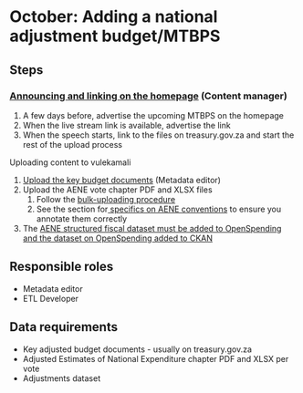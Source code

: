 # October: Adding a national adjustment budget/MTBPS

## Steps

### [Announcing and linking on the homepage](update-the-homepage-state.md) \(Content manager\)

1. A few days before, advertise the upcoming MTBPS on the homepage
2. When the live stream link is available, advertise the link
3. When the speech starts, link to the files on treasury.gov.za and start the rest of the upload process

Uploading content to vulekamali

1. [Upload the key budget documents](../../operations-actions/adding-modifying-information-on-the-site/uploading-key-budget-documents.md#adjusted-budget) \(Metadata editor\)
2. Upload the AENE vote chapter PDF and XLSX files
   1. Follow the [bulk-uploading procedure](../../operations-actions/adding-modifying-information-on-the-site/bulk-uploading-department-specific-documents.md)
   2. See the section for[ specifics on AENE conventions](../../operations-actions/adding-modifying-information-on-the-site/bulk-uploading-department-specific-documents.md#adjusted-estimates-of-national-expenditure-vote-chapters) to ensure you annotate them correctly
3. The [AENE structured fiscal dataset must be added to OpenSpending and the dataset on OpenSpending added to CKAN](../../operations-actions/adding-modifying-information-on-the-site/adding-structured-fiscal-data-to-openspending/#adjusted-estimates-of-national-expenditure)

## Responsible roles

* Metadata editor
* ETL Developer

## Data requirements

* Key adjusted budget documents - usually on treasury.gov.za
* Adjusted Estimates of National Expenditure chapter PDF and XLSX per vote
* Adjustments dataset

